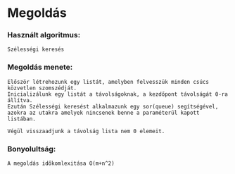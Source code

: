 # Megoldás


### Használt algoritmus:
    Szélességi keresés
    

### Megoldás menete:
    Először létrehozunk egy listát, amelyben felvesszük minden csúcs közvetlen szomszédját.
    Inicializálunk egy listát a távolságoknak, a kezdőpont távolságát 0-ra állítva.
    Ezután Szélességi keresést alkalmazunk egy sor(queue) segítségével, azokra az utakra amelyek nincsenek benne a paraméterül kapott listában.

    Végül visszaadjunk a távolság lista nem 0 elemeit.


### Bonyolultság:
    A megoldás időkomlexitása O(m+n^2) 